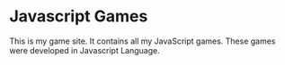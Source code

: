 # Javascript Games
This is my game site. It contains all my JavaScript games. These games were developed in Javascript Language.